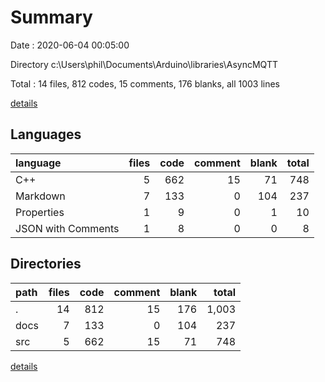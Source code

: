 # Summary

Date : 2020-06-04 00:05:00

Directory c:\Users\phil\Documents\Arduino\libraries\AsyncMQTT

Total : 14 files,  812 codes, 15 comments, 176 blanks, all 1003 lines

[details](details.md)

## Languages
| language | files | code | comment | blank | total |
| :--- | ---: | ---: | ---: | ---: | ---: |
| C++ | 5 | 662 | 15 | 71 | 748 |
| Markdown | 7 | 133 | 0 | 104 | 237 |
| Properties | 1 | 9 | 0 | 1 | 10 |
| JSON with Comments | 1 | 8 | 0 | 0 | 8 |

## Directories
| path | files | code | comment | blank | total |
| :--- | ---: | ---: | ---: | ---: | ---: |
| . | 14 | 812 | 15 | 176 | 1,003 |
| docs | 7 | 133 | 0 | 104 | 237 |
| src | 5 | 662 | 15 | 71 | 748 |

[details](details.md)